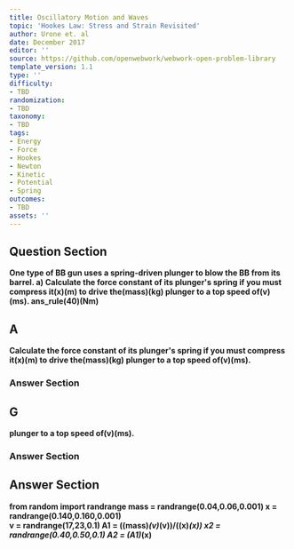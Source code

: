 ```yaml
---
title: Oscillatory Motion and Waves
topic: 'Hookes Law: Stress and Strain Revisited'
author: Urone et. al
date: December 2017
editor: ''
source: https://github.com/openwebwork/webwork-open-problem-library
template_version: 1.1
type: ''
difficulty:
- TBD
randomization:
- TBD
taxonomy:
- TBD
tags:
- Energy
- Force
- Hookes
- Newton
- Kinetic
- Potential
- Spring
outcomes:
- TBD
assets: ''
---
```


## Question Section 

<b>
One type of BB gun uses a spring-driven plunger to blow the BB from its barrel.
a)  Calculate the force constant of its plunger's spring if you must compress it(x)(m) to drive the(mass)(kg) plunger to a top speed of(v)(ms).
ans_rule(40)(Nm)

## A
 Calculate the force constant of its plunger's spring if you must compress it(x)(m) to drive the(mass)(kg) plunger to a top speed of(v)(ms).
### Answer Section
## G
plunger to a top speed of(v)(ms).
### Answer Section


## Answer Section

from random import randrange
mass = randrange(0.04,0.06,0.001) 
x = randrange(0.140,0.160,0.001)  
v = randrange(17,23,0.1)
A1 = ((mass)*(v)*(v))/((x)*(x))
x2 = randrange(0.40,0.50,0.1)
A2 = (A1)*(x)